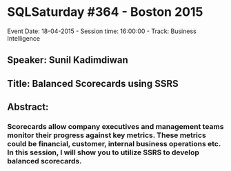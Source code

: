 # SQLSaturday #364 - Boston 2015
Event Date: 18-04-2015 - Session time: 16:00:00 - Track: Business Intelligence
## Speaker: Sunil Kadimdiwan
## Title: Balanced Scorecards using SSRS
## Abstract:
### Scorecards allow company executives and management teams monitor their progress against key metrics. These metrics could be financial, customer, internal business operations etc. In this session, I will show you to utilize SSRS to develop balanced scorecards.
